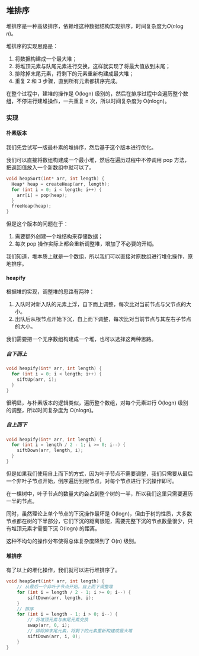 ## 堆排序

堆排序是一种高级排序，依赖堆这种数据结构实现排序，时间复杂度为$O(n\log n)$。

堆排序的实现思路是：

1. 将数据构建成一个最大堆；
2. 将堆顶元素与队尾元素进行交换，这样就实现了将最大值放到末尾；
3. 排除掉末尾元素，将剩下的元素重新构建成最大堆；
4. 重复 2 和 3 步骤，直到所有元素都排序完成。

在整个过程中，建堆的操作是 O(logn) 级别的，然后在排序过程中会遍历整个数组，不停进行建堆操作，一共重复 n 次，所以时间复杂度为 O(nlogn)。

### 实现

#### 朴素版本

我们先尝试写一版最朴素的堆排序，然后基于这个版本进行优化。

我们可以直接将数组构建成一个最小堆，然后在遍历过程中不停调用 pop 方法，把返回值放入一个新数组中就可以了。

```c
void heapSort(int* arr, int length) {
  Heap* heap = createHeap(arr, length);
  for (int i = 0; i < length; i++) {
    arr[i] = pop(heap);
  }
  freeHeap(heap);
}
```

但是这个版本的问题在于：

1. 需要额外创建一个堆结构来存储数据；
2. 每次 pop 操作实际上都会重新调整堆，增加了不必要的开销。

我们知道，堆本质上就是一个数组，所以我们可以直接对原数组进行堆化操作，原地排序。

#### heapify

根据堆的实现，调整堆的思路有两种：

1. 入队时对新入队的元素上浮，自下而上调整，每次比对当前节点与父节点的大小。
2. 出队后从根节点开始下沉，自上而下调整，每次比对当前节点与其左右子节点的大小。

我们需要把一个无序数组构建成一个堆，也可以选择这两种思路。

##### 自下而上

```c
void heapify(int* arr, int length) {
  for (int i = 0; i < length; i++) {
    siftUp(arr, i);
  }
}
```

很明显，与朴素版本的逻辑类似，遍历整个数组，对每个元素进行 O(logn) 级别的调整，所以时间复杂度为 O(nlogn)。

##### 自上而下

```c
void heapify(int* arr, int length) {
  for (int i = length / 2 - 1; i >= 0; i--) {
    siftDown(arr, length, i);
  }
}
```

但是如果我们使用自上而下的方式，因为叶子节点不需要调整，我们只需要从最后一个非叶子节点开始，倒序遍历到根节点，对每个节点进行下沉操作即可。

在一棵树中，叶子节点的数量大约会占到整个树的一半，所以我们这里只需要遍历一半的节点。

同时，虽然理论上单个节点的下沉操作最坏是 O(logn)，但由于树的性质，大多数节点都在树的下半部分，它们下沉的距离很短，需要完整下沉的节点数量很少，只有堆顶元素才需要下沉 O(logn) 的距离。

这种不均匀的操作分布使得总体复杂度降到了 O(n) 级别。

#### 堆排序

有了以上的堆化操作，我们就可以进行堆排序了。

```c
void heapSort(int* arr, int length) {
    // 从最后一个非叶子节点开始，自上而下调整堆
    for (int i = length / 2 - 1; i >= 0; i--) {
        siftDown(arr, length, i);
    }
    // 排序
    for (int i = length - 1; i > 0; i--) {
        // 将堆顶元素与末尾元素交换
        swap(arr, 0, i);
        // 排除掉末尾元素，将剩下的元素重新构建成最大堆
        siftDown(arr, i, 0);
    }
}
```
